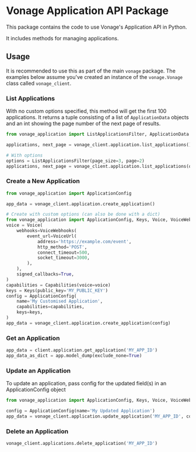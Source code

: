# Vonage Application API Package

This package contains the code to use Vonage's Application API in Python.

It includes methods for managing applications.

## Usage

It is recommended to use this as part of the main `vonage` package. The examples below assume you've created an instance of the `vonage.Vonage` class called `vonage_client`.

### List Applications

With no custom options specified, this method will get the first 100 applications. It returns a tuple consisting of a list of `ApplicationData` objects and an int showing the page number of the next page of results.

```python
from vonage_application import ListApplicationsFilter, ApplicationData

applications, next_page = vonage_client.application.list_applications()

# With options
options = ListApplicationsFilter(page_size=3, page=2)
applications, next_page = vonage_client.application.list_applications(options)
```

### Create a New Application

```python
from vonage_application import ApplicationConfig

app_data = vonage_client.application.create_application()

# Create with custom options (can also be done with a dict)
from vonage_application import ApplicationConfig, Keys, Voice, VoiceWebhooks
voice = Voice(
    webhooks=VoiceWebhooks(
        event_url=VoiceUrl(
            address='https://example.com/event',
            http_method='POST',
            connect_timeout=500,
            socket_timeout=3000,
        ),
    ),
    signed_callbacks=True,
)
capabilities = Capabilities(voice=voice)
keys = Keys(public_key='MY_PUBLIC_KEY')
config = ApplicationConfig(
    name='My Customised Application',
    capabilities=capabilities,
    keys=keys,
)
app_data = vonage_client.application.create_application(config)
```

### Get an Application

```python
app_data = client.application.get_application('MY_APP_ID')
app_data_as_dict = app.model_dump(exclude_none=True)
```

### Update an Application

To update an application, pass config for the updated field(s) in an ApplicationConfig object

```python
from vonage_application import ApplicationConfig, Keys, Voice, VoiceWebhooks

config = ApplicationConfig(name='My Updated Application')
app_data = vonage_client.application.update_application('MY_APP_ID', config)
```

### Delete an Application

```python
vonage_client.applications.delete_application('MY_APP_ID')
```